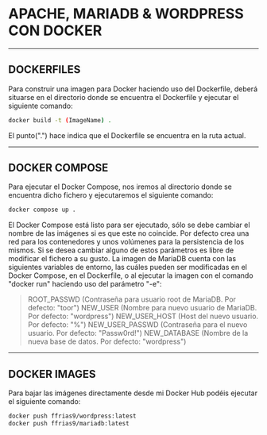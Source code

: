 # APACHE, MARIADB & WORDPRESS CON DOCKER

---

## **DOCKERFILES**

Para construir una imagen para Docker haciendo uso del Dockerfile, deberá situarse en el directorio donde se
encuentra el Dockerfile y ejecutar el siguiente comando:

```bash
docker build -t (ImageName) .
```

El punto(".") hace indica que el Dockerfile se encuentra en la ruta actual.

---

## **DOCKER COMPOSE**

Para ejecutar el Docker Compose, nos iremos al directorio donde se encuentra dicho fichero y ejecutaremos el
siguiente comando:

```bash
docker compose up .
```
El Docker Compose está listo para ser ejecutado, sólo se debe cambiar el nombre de las imágenes si es que este
no coincide. Por defecto crea una red para los contenedores y unos volúmenes para la persistencia de los
mismos. Si se desea cambiar alguno de estos parámetros es libre de modificar el fichero a su gusto.
La imagen de MariaDB cuenta con las siguientes variables de entorno, las cuáles pueden ser modificadas en el
Docker Compose, en el Dockerfile, o al ejecutar la imagen con el comando "docker run" haciendo uso del 
parámetro "-e":

>ROOT_PASSWD (Contraseña para usuario root de MariaDB. Por defecto: "toor")
>NEW_USER (Nombre para nuevo usuario de MariaDB. Por defecto: "wordpress")
>NEW_USER_HOST (Host del nuevo usuario. Por defecto: "%")
>NEW_USER_PASSWD (Contraseña para el nuevo usuario. Por defecto: "Passw0rd!")
>NEW_DATABASE (Nombre de la nueva base de datos. Por defecto: "wordpress")

---

## **DOCKER IMAGES**

Para bajar las imágenes directamente desde mi Docker Hub podéis ejecutar el
siguiente comando:

```bash
docker push ffrias9/wordpress:latest
docker push ffrias9/mariadb:latest
```
